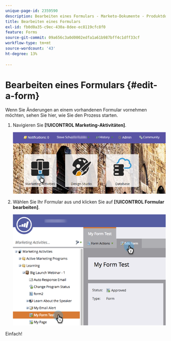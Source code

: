 ```yaml
---
unique-page-id: 2359590
description: Bearbeiten eines Formulars - Marketo-Dokumente - Produktdokumentation
title: Bearbeiten eines Formulars
exl-id: fb0d0a35-c9ec-430a-8dee-ec8119cfc8f0
feature: Forms
source-git-commit: 09a656c3a0d0002edfa1a61b987bff4c1dff33cf
workflow-type: tm+mt
source-wordcount: '43'
ht-degree: 13%

---
```


# Bearbeiten eines Formulars {#edit-a-form}

Wenn Sie Änderungen an einem vorhandenen Formular vornehmen möchten, sehen Sie hier, wie Sie den Prozess starten.

1. Navigieren Sie **[!UICONTROL Marketing-Aktivitäten]**.

   ![](assets/login-marketing-activities.png)

1. Wählen Sie Ihr Formular aus und klicken Sie auf **[!UICONTROL Formular bearbeiten]**.

   ![](assets/editform.png)

Einfach!
